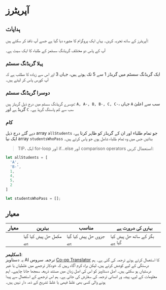 <!--
CO_OP_TRANSLATOR_METADATA:
{
  "original_hash": "bf62b82567e6f9bdf4abda9ae0ccb64a",
  "translation_date": "2025-08-25T21:37:55+00:00",
  "source_file": "2-js-basics/3-making-decisions/assignment.md",
  "language_code": "ur"
}
-->
# آپریٹرز

## ہدایات

آپریٹرز کے ساتھ تجربہ کریں۔ یہاں ایک پروگرام کا مشورہ دیا گیا ہے جسے آپ نافذ کر سکتے ہیں:

آپ کے پاس دو مختلف گریڈنگ سسٹمز کے طلباء کا ایک سیٹ ہے۔

### پہلا گریڈنگ سسٹم

ایک گریڈنگ سسٹم میں گریڈز 1 سے 5 تک ہوتے ہیں، جہاں 3 اور اس سے زیادہ کا مطلب ہے کہ آپ کورس پاس کر لیتے ہیں۔

### دوسرا گریڈنگ سسٹم

دوسرے گریڈنگ سسٹم میں درج ذیل گریڈز ہیں: `A, A-, B, B-, C, C-`، جہاں `A` سب سے اعلیٰ گریڈ ہے اور `C` سب سے کم پاسنگ گریڈ ہے۔

### کام

دیے گئے درج ذیل array `allStudents` جو تمام طلباء اور ان کے گریڈز کو ظاہر کرتا ہے، ایک نیا array `studentsWhoPass` بنائیں جس میں وہ تمام طلباء شامل ہوں جو پاس کرتے ہیں۔

> TIP، ایک for-loop اور if...else اور comparison operators استعمال کریں:

```javascript
let allStudents = [
  'A',
  'B-',
  1,
  4,
  5,
  2
]

let studentsWhoPass = [];
```

## معیار

| معیار   | بہترین                         | مناسب                        | بہتری کی ضرورت ہے              |
| -------- | ------------------------------ | ----------------------------- | ------------------------------- |
|          | مکمل حل پیش کیا گیا ہے         | جزوی حل پیش کیا گیا ہے        | بگز کے ساتھ حل پیش کیا گیا ہے   |

**ڈسکلیمر**:  
یہ دستاویز AI ترجمہ سروس [Co-op Translator](https://github.com/Azure/co-op-translator) کا استعمال کرتے ہوئے ترجمہ کی گئی ہے۔ ہم درستگی کے لیے کوشش کرتے ہیں، لیکن براہ کرم آگاہ رہیں کہ خودکار ترجمے میں غلطیاں یا غیر درستیاں ہو سکتی ہیں۔ اصل دستاویز کو اس کی اصل زبان میں مستند ذریعہ سمجھا جانا چاہیے۔ اہم معلومات کے لیے، پیشہ ور انسانی ترجمہ کی سفارش کی جاتی ہے۔ ہم اس ترجمے کے استعمال سے پیدا ہونے والی کسی بھی غلط فہمی یا غلط تشریح کے ذمہ دار نہیں ہیں۔